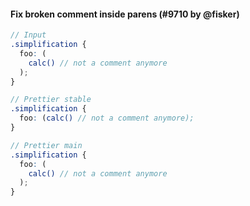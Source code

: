 #### Fix broken comment inside parens (#9710 by @fisker)

<!-- prettier-ignore -->
```scss
// Input
.simplification {
  foo: (
    calc() // not a comment anymore
  );
}

// Prettier stable
.simplification {
  foo: (calc() // not a comment anymore);
}

// Prettier main
.simplification {
  foo: (
    calc() // not a comment anymore
  );
}
```
